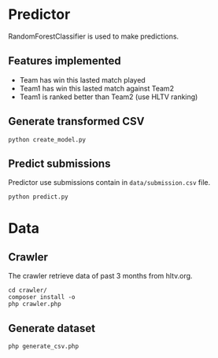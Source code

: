 # Predictor

RandomForestClassifier is used to make predictions.

## Features implemented

* Team has win this lasted match played
* Team1 has win this lasted match against Team2
* Team1 is ranked better than Team2 (use HLTV ranking)

## Generate transformed CSV

```
python create_model.py
```

## Predict submissions

Predictor use submissions contain in `data/submission.csv` file.

```
python predict.py
```

# Data

## Crawler

The crawler retrieve data of past 3 months from hltv.org.

```
cd crawler/
composer install -o
php crawler.php
```

## Generate dataset

```
php generate_csv.php
```
